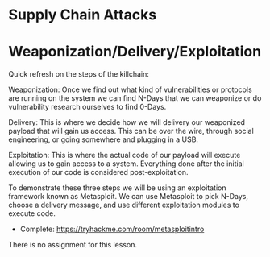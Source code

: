 # Supply Chain Attacks

# Weaponization/Delivery/Exploitation

Quick refresh on the steps of the killchain:

Weaponization: Once we find out what kind of vulnerabilities or
protocols are running on the system we can find N-Days that we can
weaponize or do vulnerability research ourselves to find 0-Days. 

Delivery: This is where we decide how we will delivery our weaponized
payload that will gain us access. This can be over the wire, through
social engineering, or going somewhere and plugging in a USB.

Exploitation: This is where the actual code of our payload will execute
allowing us to gain access to a system. Everything done after the
initial execution of our code is considered post-exploitation.

To demonstrate these three steps we will be using an exploitation
framework known as Metasploit. We can use Metasploit to pick N-Days,
choose a delivery message, and use different exploitation modules to
execute code.

-   Complete: <https://tryhackme.com/room/metasploitintro> 

  

There is no assignment for this lesson.

  
